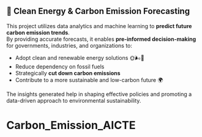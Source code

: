 ## 🌱 Clean Energy & Carbon Emission Forecasting

This project utilizes data analytics and machine learning to **predict future carbon emission trends**.  
By providing accurate forecasts, it enables **pre-informed decision-making** for governments, industries, and organizations to:

- Adopt clean and renewable energy solutions 🌞🌬️🌊  
- Reduce dependency on fossil fuels  
- Strategically **cut down carbon emissions**  
- Contribute to a more sustainable and low-carbon future 🌍

The insights generated help in shaping effective policies and promoting a data-driven approach to environmental sustainability.

# Carbon_Emission_AICTE
